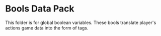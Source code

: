 # Bools Data Pack

This folder is for global boolean variables. These bools translate player's actions game data into the form of tags. 
